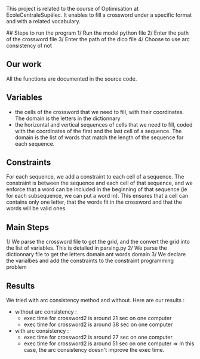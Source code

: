 This project is related to the course of Optimisation at EcoleCentraleSupélec.
It enables to fill a crossword under a specific format and with a related
vocabulary.

## Steps to run the program
1/ Run the model python file
2/ Enter the path of the crossword file
3/ Enter the path of the dico file
4/ Choose to use arc consistency of not

## Our work
All the functions are documented in the source code.


## Variables
- the cells of the crossword that we need to fill, with their coordinates. The domain is the letters in the dictionnary
- the horizontal and vertical sequences of cells that we need to fill, coded
with the coordinates of the first and the last cell of a sequence. The domain is
the list of words that match the length of the sequence for each sequence.

## Constraints
For each sequence, we add a constraint to each cell of a sequence.
The constraint is between the sequence and each cell of that sequence, and we
enforce that a word can be included in the beginning of that sequence (ie for
each subsequence, we can put a word in). This ensures that a cell can contains
only one letter, that the words fit in the crossword and that the words will be
valid ones.

## Main Steps
1/ We parse the crossword file to get the grid, and the convert the grid into the list of variables. This is detailed in parsing.py
2/ We parse the dictionnary file to get the letters domain ant words domain
3/ We declare the varialbes and add the constraints to the constraint
programming problem

## Results
We tried with arc consistency method and without. Here are our results :
- without arc consistency : 
    - exec time for crossword2 is around 21 sec on one computer
    - exec time for crossword2 is around 38 sec on one computer
- with arc consistency : 
    - exec time for crossword2 is around 27 sec on one computer
    - exec time for crossword2 is around 51 sec on one computer
=> In this case, the arc consistency doesn't improve the exec time.
